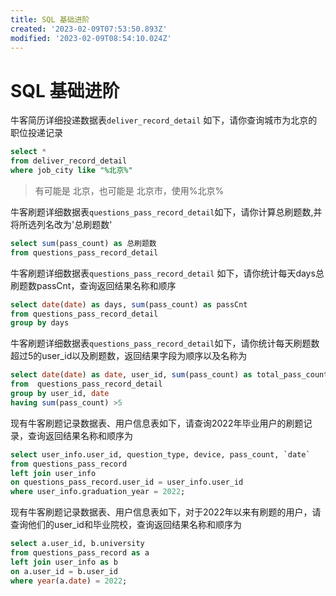 ```yaml
---
title: SQL 基础进阶
created: '2023-02-09T07:53:50.893Z'
modified: '2023-02-09T08:54:10.024Z'
---
```


# SQL 基础进阶
牛客简历详细投递数据表`deliver_record_detail`
如下，请你查询城市为北京的职位投递记录
```sql
select * 
from deliver_record_detail
where job_city like "%北京%"
```
> 有可能是 北京，也可能是 北京市，使用%北京%


牛客刷题详细数据表`questions_pass_record_detail`如下，请你计算总刷题数,并将所选列名改为'总刷题数'
```sql
select sum(pass_count) as 总刷题数
from questions_pass_record_detail
```
牛客刷题详细数据表`questions_pass_record_detail` 如下，请你统计每天days总刷题数passCnt，查询返回结果名称和顺序
```sql
select date(date) as days, sum(pass_count) as passCnt
from questions_pass_record_detail
group by days
```
牛客刷题详细数据表`questions_pass_record_detail`如下，请你统计每天刷题数超过5的user_id以及刷题数，返回结果字段为顺序以及名称为
```sql
select date(date) as date, user_id, sum(pass_count) as total_pass_count
from  questions_pass_record_detail
group by user_id, date
having sum(pass_count) >5
```
现有牛客刷题记录数据表、用户信息表如下，请查询2022年毕业用户的刷题记录，查询返回结果名称和顺序为
```sql
select user_info.user_id, question_type, device, pass_count, `date`
from questions_pass_record
left join user_info
on questions_pass_record.user_id = user_info.user_id
where user_info.graduation_year = 2022;
```
现有牛客刷题记录数据表、用户信息表如下，对于2022年以来有刷题的用户，请查询他们的user_id和毕业院校，查询返回结果名称和顺序为
```sql
select a.user_id, b.university
from questions_pass_record as a
left join user_info as b
on a.user_id = b.user_id
where year(a.date) = 2022;
```

